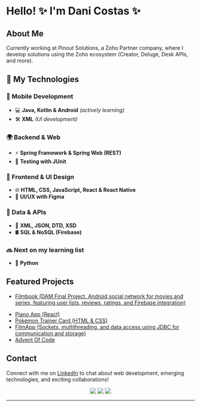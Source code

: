 # Hello! ✨ I'm Dani Costas ✨

## About Me
Currently working at Pinout Solutions, a Zoho Partner company, where I develop solutions using the Zoho ecosystem (Creator, Deluge, Desk APIs, and more).

## 🚀 My Technologies  

### 📱 Mobile Development  
- 💻 **Java, Kotlin & Android** *(actively learning)*  
- 🛠️ **XML** *(UI development)*  

### 🌍 Backend & Web  
- ⚡ **Spring Framework & Spring Web (REST)**  
- 🧪 **Testing with JUnit**  

### 🎨 Frontend & UI Design  
- 🌐 **HTML, CSS, JavaScript, React & React Native**  
- 🎨 **UI/UX with Figma**  

### 📡 Data & APIs  
- 🧩 **XML, JSON, DTD, XSD**  
- 🛢️ **SQL & NoSQL (Firebase)**  

### 🔜 Next on my learning list  
- 🦀 **Python**

## Featured Projects
- [Filmbook (DAM Final Project. Android social network for movies and series, featuring user lists, reviews, ratings, and Firebase integration)](https://github.com/danicostas-xyz/filmbook)
<!--- (In Progress) [Billing Maker (React)](https://github.com/danicostas-xyz/billing-maker-react) -->
- [Piano App (React)](https://github.com/danicostas-xyz/pianoapp-react)
- [Pokémon Trainer Card (HTML & CSS)](https://danicostas-xyz.github.io/pkmn-trainer-card)
- [FilmApp (Sockets, multithreading, and data access using JDBC for communication and storage)](https://github.com/danicostas-xyz/2dam-filmapp-server-client-threads-bbdd-activity)
- [Advent Of Code](https://github.com/danicostas-xyz/adventOfCode)

## Contact
Connect with me on [LinkedIn](https://www.linkedin.com/in/dani-costas/) to chat about web development, emerging technologies, and exciting collaborations!

<p align="center">
  <img src ="https://github-readme-stats.vercel.app/api?username=danicostas-xyz&show_icons=true&count_private=true&theme=merko&hide_border=true&bg_color=00000000&hide_rank=true">
  <img src ="https://github-readme-stats.vercel.app/api/top-langs/?username=danicostas-xyz&layout=compact&hide_border=true&theme=merko&bg_color=00000000&langs_count=8">
  <img src ="https://github-readme-streak-stats.herokuapp.com/?user=danicostas-xyz&theme=merko&hide_border=true&background=FFFFFF00">
</p>
<!-- https://github.com/anuraghazra/github-readme-stats#github-readme-stats -->

<hr/>


